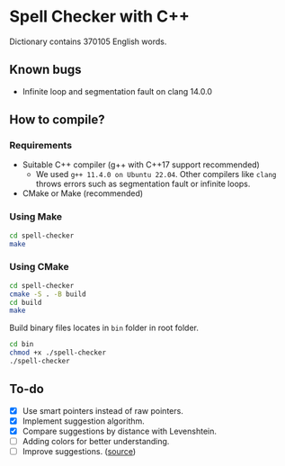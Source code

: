 # Spell Checker with C++

Dictionary contains 370105 English words.

## Known bugs

- Infinite loop and segmentation fault on clang 14.0.0

## How to compile?

### Requirements

- Suitable C++ compiler (g++ with C++17 support recommended)
  - We used `g++ 11.4.0 on Ubuntu 22.04`. Other compilers like `clang` throws errors such as segmentation fault or infinite loops.
- CMake or Make (recommended)

### Using Make

```sh
cd spell-checker
make
```

### Using CMake

```sh
cd spell-checker
cmake -S . -B build
cd build
make
```

Build binary files locates in `bin` folder in root folder.

```sh
cd bin
chmod +x ./spell-checker
./spell-checker
```

## To-do

- [x] Use smart pointers instead of raw pointers.
- [x] Implement suggestion algorithm.
- [x] Compare suggestions by distance with Levenshtein.
- [ ] Adding colors for better understanding.
- [ ] Improve suggestions. ([source](https://stackoverflow.com/a/2294926/12463055))
